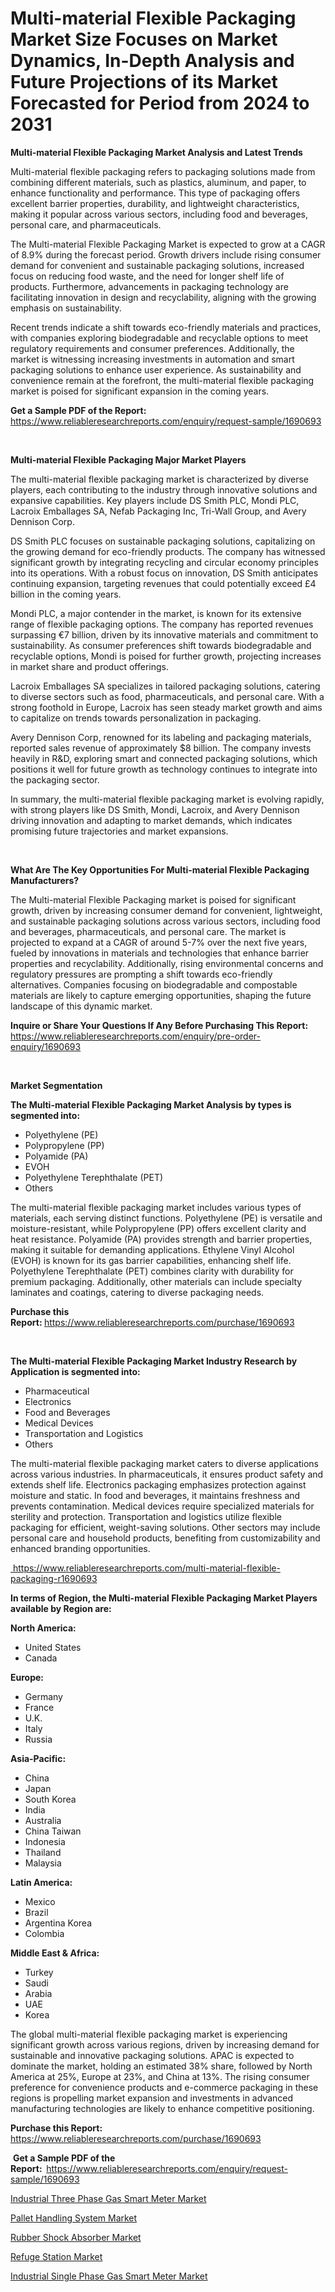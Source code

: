 <p><h1>Multi-material Flexible Packaging Market Size Focuses on Market Dynamics, In-Depth Analysis and Future Projections of its Market Forecasted for Period from 2024 to 2031</h1></p><p><strong>Multi-material Flexible Packaging Market Analysis and Latest Trends</strong></p>
<p><p>Multi-material flexible packaging refers to packaging solutions made from combining different materials, such as plastics, aluminum, and paper, to enhance functionality and performance. This type of packaging offers excellent barrier properties, durability, and lightweight characteristics, making it popular across various sectors, including food and beverages, personal care, and pharmaceuticals.</p><p>The Multi-material Flexible Packaging Market is expected to grow at a CAGR of 8.9% during the forecast period. Growth drivers include rising consumer demand for convenient and sustainable packaging solutions, increased focus on reducing food waste, and the need for longer shelf life of products. Furthermore, advancements in packaging technology are facilitating innovation in design and recyclability, aligning with the growing emphasis on sustainability.</p><p>Recent trends indicate a shift towards eco-friendly materials and practices, with companies exploring biodegradable and recyclable options to meet regulatory requirements and consumer preferences. Additionally, the market is witnessing increasing investments in automation and smart packaging solutions to enhance user experience. As sustainability and convenience remain at the forefront, the multi-material flexible packaging market is poised for significant expansion in the coming years.</p></p>
<p><strong>Get a Sample PDF of the Report:&nbsp;</strong> <a href="https://www.reliableresearchreports.com/enquiry/request-sample/1690693?utm_campaign=38&utm_medium=2&utm_source=Github&utm_content=ia&utm_term=30102024&utm_id=multi-material-flexible-packaging">https://www.reliableresearchreports.com/enquiry/request-sample/1690693</a></p>
<p>&nbsp;</p>
<p><strong>Multi-material Flexible Packaging Major Market Players</strong></p>
<p><p>The multi-material flexible packaging market is characterized by diverse players, each contributing to the industry through innovative solutions and expansive capabilities. Key players include DS Smith PLC, Mondi PLC, Lacroix Emballages SA, Nefab Packaging Inc, Tri-Wall Group, and Avery Dennison Corp. </p><p>DS Smith PLC focuses on sustainable packaging solutions, capitalizing on the growing demand for eco-friendly products. The company has witnessed significant growth by integrating recycling and circular economy principles into its operations. With a robust focus on innovation, DS Smith anticipates continuing expansion, targeting revenues that could potentially exceed £4 billion in the coming years.</p><p>Mondi PLC, a major contender in the market, is known for its extensive range of flexible packaging options. The company has reported revenues surpassing €7 billion, driven by its innovative materials and commitment to sustainability. As consumer preferences shift towards biodegradable and recyclable options, Mondi is poised for further growth, projecting increases in market share and product offerings.</p><p>Lacroix Emballages SA specializes in tailored packaging solutions, catering to diverse sectors such as food, pharmaceuticals, and personal care. With a strong foothold in Europe, Lacroix has seen steady market growth and aims to capitalize on trends towards personalization in packaging.</p><p>Avery Dennison Corp, renowned for its labeling and packaging materials, reported sales revenue of approximately $8 billion. The company invests heavily in R&D, exploring smart and connected packaging solutions, which positions it well for future growth as technology continues to integrate into the packaging sector.</p><p>In summary, the multi-material flexible packaging market is evolving rapidly, with strong players like DS Smith, Mondi, Lacroix, and Avery Dennison driving innovation and adapting to market demands, which indicates promising future trajectories and market expansions.</p></p>
<p>&nbsp;</p>
<p><strong>What Are The Key Opportunities For Multi-material Flexible Packaging Manufacturers?</strong></p>
<p><p>The Multi-material Flexible Packaging market is poised for significant growth, driven by increasing consumer demand for convenient, lightweight, and sustainable packaging solutions across various sectors, including food and beverages, pharmaceuticals, and personal care. The market is projected to expand at a CAGR of around 5-7% over the next five years, fueled by innovations in materials and technologies that enhance barrier properties and recyclability. Additionally, rising environmental concerns and regulatory pressures are prompting a shift towards eco-friendly alternatives. Companies focusing on biodegradable and compostable materials are likely to capture emerging opportunities, shaping the future landscape of this dynamic market.</p></p>
<p><strong>Inquire or Share Your Questions If Any Before Purchasing This Report:</strong> <a href="https://www.reliableresearchreports.com/enquiry/pre-order-enquiry/1690693?utm_campaign=38&utm_medium=2&utm_source=Github&utm_content=ia&utm_term=30102024&utm_id=multi-material-flexible-packaging">https://www.reliableresearchreports.com/enquiry/pre-order-enquiry/1690693</a></p>
<p>&nbsp;</p>
<p><strong>Market Segmentation</strong></p>
<p><strong>The Multi-material Flexible Packaging Market Analysis by types is segmented into:</strong></p>
<p><ul><li>Polyethylene (PE)</li><li>Polypropylene (PP)</li><li>Polyamide (PA)</li><li>EVOH</li><li>Polyethylene Terephthalate (PET)</li><li>Others</li></ul></p>
<p><p>The multi-material flexible packaging market includes various types of materials, each serving distinct functions. Polyethylene (PE) is versatile and moisture-resistant, while Polypropylene (PP) offers excellent clarity and heat resistance. Polyamide (PA) provides strength and barrier properties, making it suitable for demanding applications. Ethylene Vinyl Alcohol (EVOH) is known for its gas barrier capabilities, enhancing shelf life. Polyethylene Terephthalate (PET) combines clarity with durability for premium packaging. Additionally, other materials can include specialty laminates and coatings, catering to diverse packaging needs.</p></p>
<p><strong>Purchase this Report:&nbsp;</strong><a href="https://www.reliableresearchreports.com/purchase/1690693?utm_campaign=38&utm_medium=2&utm_source=Github&utm_content=ia&utm_term=30102024&utm_id=multi-material-flexible-packaging">https://www.reliableresearchreports.com/purchase/1690693</a></p>
<p>&nbsp;</p>
<p><strong>The Multi-material Flexible Packaging Market Industry Research by Application is segmented into:</strong></p>
<p><ul><li>Pharmaceutical</li><li>Electronics</li><li>Food and Beverages</li><li>Medical Devices</li><li>Transportation and Logistics</li><li>Others</li></ul></p>
<p><p>The multi-material flexible packaging market caters to diverse applications across various industries. In pharmaceuticals, it ensures product safety and extends shelf life. Electronics packaging emphasizes protection against moisture and static. In food and beverages, it maintains freshness and prevents contamination. Medical devices require specialized materials for sterility and protection. Transportation and logistics utilize flexible packaging for efficient, weight-saving solutions. Other sectors may include personal care and household products, benefiting from customizability and enhanced branding opportunities.</p></p>
<p><a href="https://www.reliableresearchreports.com/multi-material-flexible-packaging-r1690693?utm_campaign=38&utm_medium=2&utm_source=Github&utm_content=ia&utm_term=30102024&utm_id=multi-material-flexible-packaging">&nbsp;https://www.reliableresearchreports.com/multi-material-flexible-packaging-r1690693</a></p>
<p><strong>In terms of Region, the Multi-material Flexible Packaging Market Players available by Region are:</strong></p>
<p>
    <p> <strong> North America: </strong>
        <ul>
            <li>United States</li>
            <li>Canada</li>
        </ul>
        </p> 
    <p> <strong> Europe: </strong>
        <ul>
            <li>Germany</li>
            <li>France</li>
            <li>U.K.</li>
            <li>Italy</li>
            <li>Russia</li>
        </ul>
        </p> 
    <p> <strong> Asia-Pacific: </strong>
        <ul>
            <li>China</li>
            <li>Japan</li>
            <li>South Korea</li>
            <li>India</li>
            <li>Australia</li>
            <li>China Taiwan</li>
            <li>Indonesia</li>
            <li>Thailand</li>
            <li>Malaysia</li>
        </ul>
        </p> 
    <p> <strong> Latin America: </strong>
        <ul>
            <li>Mexico</li>
            <li>Brazil</li>
            <li>Argentina Korea</li>
            <li>Colombia</li>
        </ul>
        </p> 
    <p> <strong> Middle East & Africa: </strong>
        <ul>
            <li>Turkey</li>
            <li>Saudi</li>
            <li>Arabia</li>
            <li>UAE</li>
            <li>Korea</li>
        </ul>
    </p>
    </p>
<p><p>The global multi-material flexible packaging market is experiencing significant growth across various regions, driven by increasing demand for sustainable and innovative packaging solutions. APAC is expected to dominate the market, holding an estimated 38% share, followed by North America at 25%, Europe at 23%, and China at 13%. The rising consumer preference for convenience products and e-commerce packaging in these regions is propelling market expansion and investments in advanced manufacturing technologies are likely to enhance competitive positioning.</p></p>
<p><strong>Purchase this Report: </strong><a href="https://www.reliableresearchreports.com/purchase/1690693?utm_campaign=38&utm_medium=2&utm_source=Github&utm_content=ia&utm_term=30102024&utm_id=multi-material-flexible-packaging">https://www.reliableresearchreports.com/purchase/1690693</a></p>
<p>&nbsp;<strong>Get a Sample PDF of the Report:&nbsp;&nbsp;</strong><a href="https://www.reliableresearchreports.com/enquiry/request-sample/1690693?utm_campaign=38&utm_medium=2&utm_source=Github&utm_content=ia&utm_term=30102024&utm_id=multi-material-flexible-packaging">https://www.reliableresearchreports.com/enquiry/request-sample/1690693</a></p>
<p><strong></strong></p>
<p><p><a href="https://issuu.com/reportprime-2/docs/industrial-three-phase-gas-smart-me_ab52616405b2cb?utm_campaign=38&utm_medium=2&utm_source=Github&utm_content=ia&utm_term=30102024&utm_id=multi-material-flexible-packaging">Industrial Three Phase Gas Smart Meter Market</a></p><p><a href="https://www.linkedin.com/pulse/analyzing-pallet-handling-system-market-dynamics-growth-drivers-4zy7f?utm_campaign=38&utm_medium=2&utm_source=Github&utm_content=ia&utm_term=30102024&utm_id=multi-material-flexible-packaging">Pallet Handling System Market</a></p><p><a href="https://www.linkedin.com/pulse/rubber-shock-absorber-industry-analysis-report-market-size-share-o1qof?utm_campaign=38&utm_medium=2&utm_source=Github&utm_content=ia&utm_term=30102024&utm_id=multi-material-flexible-packaging">Rubber Shock Absorber Market</a></p><p><a href="https://github.com/mac1evjen/Market-Research-Report-List-1/blob/main/refuge-station-market.md?utm_campaign=38&utm_medium=2&utm_source=Github&utm_content=ia&utm_term=30102024&utm_id=multi-material-flexible-packaging">Refuge Station Market</a></p><p><a href="https://issuu.com/reportprime-2/docs/industrial-single-phase-gas-smart-m_9643f16e4e376f?utm_campaign=38&utm_medium=2&utm_source=Github&utm_content=ia&utm_term=30102024&utm_id=multi-material-flexible-packaging">Industrial Single Phase Gas Smart Meter Market</a></p></p>